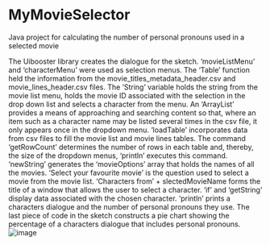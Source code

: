 # MyMovieSelector
Java project for calculating the number of personal pronouns used in a selected movie

The Uibooster library creates the dialogue for the sketch. ‘movieListMenu’ and ‘characterMenu’ were used as selection menus. The ‘Table’ function held the information from the movie_titles_metadata_header.csv and movie_lines_header.csv files. The ‘String’ variable holds the string from the movie list menu, holds the movie ID associated with the selection in the drop down list and selects a character from the menu. An ‘ArrayList’ provides a means of approaching and searching content so that, where an item such as a character name may be listed several times in the csv file, it only appears once in the dropdown menu. ‘loadTable’ incorporates data from csv files to fill the movie list and movie lines tables. The command ‘getRowCount’ determines the number of rows in each table and, thereby, the size of the dropdown menus, ‘println’ executes this command. ‘newString’ generates the ‘movieOptions’ array that holds the names of all the movies. ‘Select your favourite movie’ is the question used to select a movie from the movie list. ‘Characters from’ + slectedMovieName forms the title of a window that allows the user to select a character. ‘if’ and ‘getString’ display data associated with the chosen character. ‘println’ prints a characters dialogue and the number of personal pronouns they use. The last piece of code in the sketch constructs a pie chart showing the percentage of a characters dialogue that includes personal pronouns.![image](https://user-images.githubusercontent.com/118185253/201671122-34087686-6390-4b9b-ab92-5e0d0b1d7306.png)
